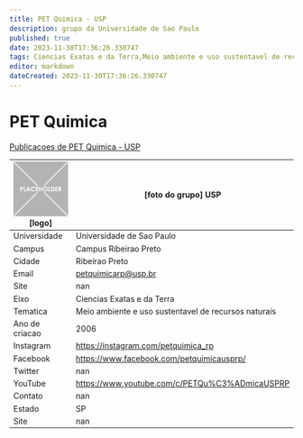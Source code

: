 ```yaml
---
title: PET Quimica - USP
description: grupo da Universidade de Sao Paulo
published: true
date: 2023-11-30T17:36:26.330747
tags: Ciencias Exatas e da Terra,Meio ambiente e uso sustentavel de recursos naturais
editor: markdown
dateCreated: 2023-11-30T17:36:26.330747
---
```


# PET Quimica

[Publicacoes de PET Quimica - USP](/atividade/188PETQuimicaUSP/feed.md)

| ![placeholder.png](/placeholder.png) [logo] | [foto do grupo] USP         |
| ------------------------------------------- | ------------------------------------------------- |
| Universidade                                | Universidade de Sao Paulo      |
| Campus                                      | Campus Ribeirao Preto            |
| Cidade                                      | Ribeirao Preto             |
| Email                                       | petquimicarp@usp.br             |
| Site                                        | nan              |
| Eixo                                        | Ciencias Exatas e da Terra              |
| Tematica                                    | Meio ambiente e uso sustentavel de recursos naturais          |
| Ano de criacao                              | 2006        |
| Instagram                                   | https://instagram.com/petquimica_rp         |
| Facebook                                    | https://www.facebook.com/petquimicausprp/          |
| Twitter                                     | nan           |
| YouTube                                     | https://www.youtube.com/c/PETQu%C3%ADmicaUSPRP           |
| Contato                                     | nan         |
| Estado                                      |  SP            |
| Site                                        | nan |
